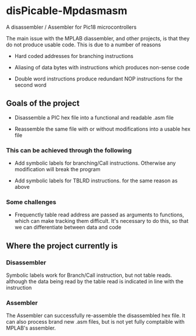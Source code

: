 # disPicable-Mpdasmasm
A disassembler / Assembler for Pic18 microcontrollers

The main issue with the MPLAB diassembler, and other projects, is that they do not produce usable code. This is due to a number of reasons
  - Hard coded addresses for branching instructions
  
  - Aliasing of data bytes with instructions which produces non-sense code
  
  - Double word instructions produce redundant NOP instructions for the second word

## Goals of the project

  - Disassemble a PIC hex file into a functional and readable .asm file

  - Reassemble the same file with or without modifications into a usable hex file

### This can be achieved through the following

  - Add symbolic labels for branching/Call instructions. Otherwise any modification will break the program
  
  - Add symbolic labels for TBLRD instructions. for the same reason as above
  
### Some challenges

  - Frequenctly table read address are passed as arguments to functions, which can make tracking them difficult. 
  It's necessary to do this, so that we can differentiate between data and code

## Where the project currently is

### Disassembler
Symbolic labels work for Branch/Call instruction, but not table reads. although the data being read by the table read is indicated in line with the instruction

### Assembler
The Assembler can successfully re-assemble the disassembled hex file. It can also process brand new .asm files, but is not yet fully comptaible with MPLAB's assembler. 
  

